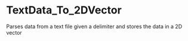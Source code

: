 # TextData_To_2DVector
Parses data from a text file given a delimiter and stores the data in a 2D vector
